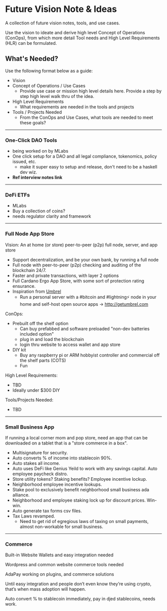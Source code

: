 # Future Vision Note & Ideas
A collection of future vision notes, tools, and use cases.  

Use the vision to ideate and derive high level Concept of Operations (ConOps), from which more detail Tool needs and High Level Requirements (HLR) can be formulated.

## What's Needed?
Use the following format below as a guide:
* Vision
* Concept of Operations / Use Cases
    * Provide use case or mission high level details here.  Provide a step by step high level walk thru of the idea.
* High Level Requirements
    * What requirements are needed in the tools and projects
* Tools / Projects Needed
    * From the ConOps and Use Cases, what tools are needed to meet these goals?


---------------------------
### One-Click DAO Tools
- being worked on by MLabs
- One click setup for a DAO and all legal compliance, tokenomics, policy issued, etc.
    - make it super easy to setup and release, don't need to be a haskell dev wiz.
- **Ref interview notes link**

---------------------------
### DeFi ETFs
- MLabs
- Buy a collection of coins? 
- needs regulator clarity and framework

---------------------------
### Full Node App Store
Vision: An at home (or store) peer-to-peer (p2p) full node, server, and app store
- Support decentralization, and be your own bank, by running a full node
- Full node with peer-to-peer (p2p) checking and auditing of the blockchain 24/7.
- Faster and private transactions, with layer 2 options
- Full Cardano Ergo App Store, with some sort of protection rating ensurance.
- Inspiration from [Umbrel](https://twitter.com/umbrel)
    - Run a personal server with a #bitcoin and #lightning⚡️ node in your home and self-host open source apps → http://getumbrel.com

ConOps:
- Prebuilt off the shelf option
    - Can buy prefabbed and software preloaded "non-dev batteries included option"
    - plug in and load the blockchain
    - login thru website to access wallet and app store
- DIY kit
    - Buy any raspberry pi or ARM hobbyist controller and commercial off the shelf parts (COTS)
    - Fun
     

High Level Requirements:
- TBD
- Ideally under $300 DIY

Tools/Projects Needed:
- TBD


---------------------------
### Small Business App
If running a local corner mom and pop store, need an app that can be downloaded on a tablet that is a "store commerce in a box".
- Multisignature for security. 
- Auto converts % of income into stablecoin 90%. 
- Auto stakes all income. 
- Auto uses DeFi like Genius Yeild to work with any savings capital. Auto employee paycheck distro. 
- Store utility tokens? Staking benefits? Employee incentive lockup. 
- Neighborhood employee incentive lookups. 
- Stake pool to exclusively benefit neighborhood small business ada alliance.  
- Neighborhood and employee staking lock up for discount prices. Win-win. 
- Auto generate tax forms csv files.
- Tax Laws revamped. 
     - Need to get rid of egregious laws of taxing on small payments, almost non-workable for small business.

---------------------------
### Commerce

Built-in Website Wallets and easy integration needed

Wordpress and common website commerce tools needed

AdaPay working on plugins, and commerce solutions

Until easy integration and people don’t even know they’re using crypto, that’s when mass adoption will happen.

Auto convert % to stablecoin immediately, pay in djed stablecoins, needs work.





